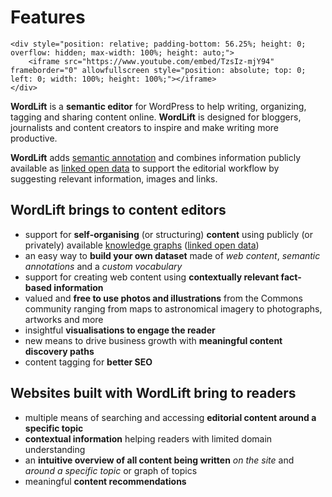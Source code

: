 # Features

```{raw} html
<div style="position: relative; padding-bottom: 56.25%; height: 0; overflow: hidden; max-width: 100%; height: auto;">
    <iframe src="https://www.youtube.com/embed/TzsIz-mjY94" frameborder="0" allowfullscreen style="position: absolute; top: 0; left: 0; width: 100%; height: 100%;"></iframe>
</div>
```

**WordLift** is a **semantic editor** for WordPress to help writing, organizing, tagging and sharing content online.
**WordLift** is designed for bloggers, journalists and content creators to inspire and make writing more productive.

**WordLift** adds [semantic annotation](key-concepts.html#semantic-fingerprint) and combines information publicly available as [linked open data](key-concepts.html#linked-open-data) to support the editorial workflow by suggesting relevant information, images and links.

## WordLift brings to content editors

- support for **self-organising** (or structuring) **content** using publicly (or privately) available [knowledge graphs](key-concepts.html#knowledge-graph) ([linked open data](key-concepts.html#linked-open-data))
- an easy way to **build your own dataset** made of *web content*, *semantic annotations* and a *custom vocabulary*
- support for creating web content using **contextually relevant fact-based information**
- valued and **free to use photos and illustrations** from the Commons community ranging from maps to astronomical imagery to photographs, artworks and more
- insightful **visualisations to engage the reader**
- new means to drive business growth with **meaningful content discovery paths**
- content tagging for **better SEO**

## Websites built with WordLift bring to readers

- multiple means of searching and accessing **editorial content around a specific topic**
- **contextual information** helping readers with limited domain understanding
- an **intuitive overview of all content being written** *on the site* and *around a specific topic* or graph of topics
- meaningful **content recommendations**
